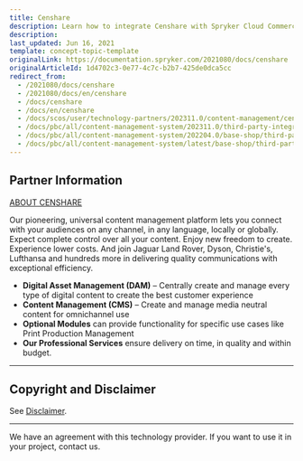 ```yaml
---
title: Censhare
description: Learn how to integrate Censhare with Spryker Cloud Commerce OS and enhance your e-commerce platform through advanced third-party integration capabilities.
description: 
last_updated: Jun 16, 2021
template: concept-topic-template
originalLink: https://documentation.spryker.com/2021080/docs/censhare
originalArticleId: 1d4702c3-0e77-4c7c-b2b7-425de0dca5cc
redirect_from:
  - /2021080/docs/censhare
  - /2021080/docs/en/censhare
  - /docs/censhare
  - /docs/en/censhare
  - /docs/scos/user/technology-partners/202311.0/content-management/censhare.html
  - /docs/pbc/all/content-management-system/202311.0/third-party-integrations/censhare.html
  - /docs/pbc/all/content-management-system/202204.0/base-shop/third-party-integrations/censhare.html
  - /docs/pbc/all/content-management-system/latest/base-shop/third-party-integrations/censhare.html
---
```


## Partner Information

[ABOUT CENSHARE](https://www.censhare.com/)

Our pioneering, universal content management platform lets you connect with your audiences on any channel, in any language, locally or globally. Expect complete control over all your content. Enjoy new freedom to create. Experience lower costs. And join Jaguar Land Rover, Dyson, Christie's, Lufthansa and hundreds more in delivering quality communications with exceptional efficiency.

- **Digital Asset Management (DAM)** – Centrally create and manage every type of digital content to create the best customer experience
- **Content Management (CMS)** – Create and manage media neutral content for omnichannel use
- **Optional Modules** can provide functionality for specific use cases like Print Production Management
- **Our Professional Services** ensure delivery on time, in quality and within budget.

---

## Copyright and Disclaimer

See [Disclaimer](https://github.com/spryker/spryker-documentation).

---
We have an agreement with this technology provider. If you want to use it in your project,  contact us.

<div class="hubspot-form js-hubspot-form" data-portal-id="2770802" data-form-id="163e11fb-e833-4638-86ae-a2ca4b929a41" id="hubspot-1"></div>
